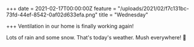 +++
date = 2021-02-17T00:00:00Z
feature = "/uploads/2021/02/f7c131bc-73fd-44ef-8542-0af02d633efa.png"
title = "Wednesday"

+++
Ventilation in our home is finally working again!

Lots of rain and some snow. That's today's weather. Mush everywhere! 😬